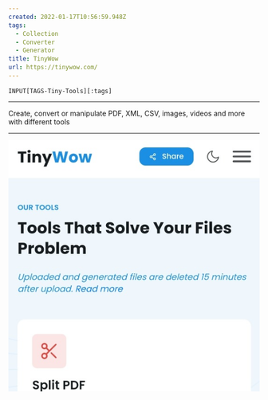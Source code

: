 ```yaml
---
created: 2022-01-17T10:56:59.948Z
tags: 
  - Collection
  - Converter
  - Generator
title: TinyWow
url: https://tinywow.com/
---
```

```meta-bind
INPUT[TAGS-Tiny-Tools][:tags]
```

___
Create, convert or manipulate PDF, XML, CSV, images, videos and more with different tools
___

![](_attachments/tinywow.jpg)
